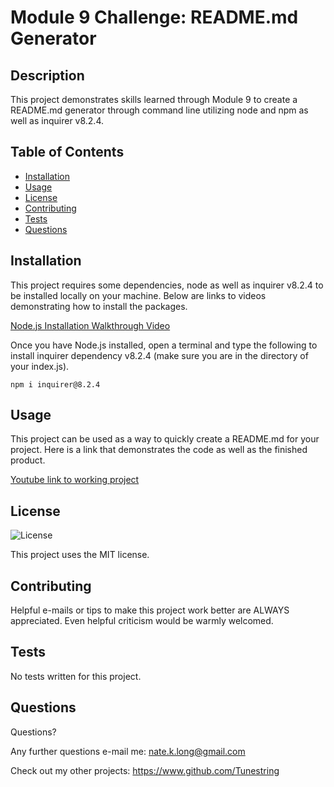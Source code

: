 
# Module 9 Challenge: README.md Generator

## Description

This project demonstrates skills learned through Module 9 to create a README.md generator through command line utilizing node and npm as well as inquirer v8.2.4.

## Table of Contents
- [Installation](#installation)
- [Usage](#usage)
- [License](#license)
- [Contributing](#contributing)
- [Tests](#tests)
- [Questions](#questions)

## Installation
This project requires some dependencies, node as well as inquirer v8.2.4 to be installed locally on your machine. Below are links to videos demonstrating how to install the packages.

[Node.js Installation Walkthrough Video](https://youtu.be/q5uAZbd4r3I)  

Once you have Node.js installed, open a terminal and type the following to install inquirer dependency v8.2.4 (make sure you are in the directory of your index.js).
```
npm i inquirer@8.2.4
```
## Usage

This project can be used as a way to quickly create a README.md for your project.
Here is a link that demonstrates the code as well as the finished product.

[Youtube link to working project](https://www.youtube.com/watch?v=q5uAZbd4r3I)

## License

![License](https://img.shields.io/badge/License-MIT-brightgreen.svg)


This project uses the MIT license.

## Contributing

Helpful e-mails or tips to make this project work better are ALWAYS appreciated. Even helpful criticism would be warmly welcomed.

## Tests

No tests written for this project.

## Questions

Questions?

Any further questions e-mail me: nate.k.long@gmail.com

Check out my other projects: https://www.github.com/Tunestring
